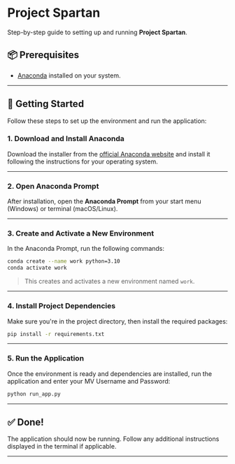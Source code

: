 # Project Spartan

Step-by-step guide to setting up and running **Project Spartan**.

## 📦 Prerequisites

* [Anaconda](https://www.anaconda.com/products/distribution) installed on your system.

---

## 🚀 Getting Started

Follow these steps to set up the environment and run the application:

### 1. Download and Install Anaconda

Download the installer from the [official Anaconda website](https://www.anaconda.com/products/distribution) and install it following the instructions for your operating system.

---

### 2. Open Anaconda Prompt

After installation, open the **Anaconda Prompt** from your start menu (Windows) or terminal (macOS/Linux).

---

### 3. Create and Activate a New Environment

In the Anaconda Prompt, run the following commands:

```bash
conda create --name work python=3.10
conda activate work
```

> This creates and activates a new environment named `work`.

---

### 4. Install Project Dependencies

Make sure you're in the project directory, then install the required packages:

```bash
pip install -r requirements.txt
```

---

### 5. Run the Application

Once the environment is ready and dependencies are installed, run the application and enter your MV Username and Password:

```bash
python run_app.py
```

---

## ✅ Done!

The application should now be running. Follow any additional instructions displayed in the terminal if applicable.

---


